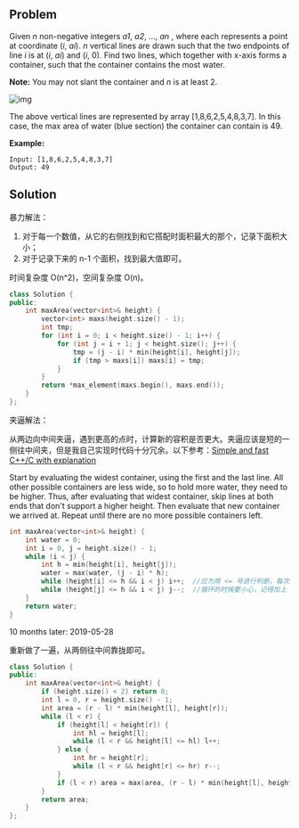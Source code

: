 ## Problem

Given *n* non-negative integers *a1*, *a2*, ..., *an* , where each represents a point at coordinate (*i*, *ai*). *n* vertical lines are drawn such that the two endpoints of line *i* is at (*i*, *ai*) and (*i*, 0). Find two lines, which together with x-axis forms a container, such that the container contains the most water.

**Note:** You may not slant the container and *n* is at least 2.

 

![img](https://s3-lc-upload.s3.amazonaws.com/uploads/2018/07/17/question_11.jpg)

The above vertical lines are represented by array [1,8,6,2,5,4,8,3,7]. In this case, the max area of water (blue section) the container can contain is 49.

 

**Example:**

```
Input: [1,8,6,2,5,4,8,3,7]
Output: 49
```

 

## Solution

暴力解法：

1. 对于每一个数值，从它的右侧找到和它搭配时面积最大的那个，记录下面积大小；
2. 对于记录下来的 n-1 个面积，找到最大值即可。

时间复杂度 O(n^2)，空间复杂度 O(n)。

```cpp
class Solution {
public:
    int maxArea(vector<int>& height) {
        vector<int> maxs(height.size() - 1);
        int tmp;
        for (int i = 0; i < height.size() - 1; i++) {
            for (int j = i + 1; j < height.size(); j++) {
                tmp = (j - i) * min(height[i], height[j]);
                if (tmp > maxs[i]) maxs[i] = tmp;
            }
        }
        return *max_element(maxs.begin(), maxs.end());
    }
};
```

夹逼解法：

从两边向中间夹逼，遇到更高的点时，计算新的容积是否更大。夹逼应该是短的一侧往中间夹，但是我自己实现时代码十分冗余。以下参考：[Simple and fast C++/C with explanation](https://leetcode.com/problems/container-with-most-water/discuss/6090/Simple-and-fast-C++C-with-explanation)

Start by evaluating the widest container, using the first and the last line. All other possible containers are less wide, so to hold more water, they need to be higher. Thus, after evaluating that widest container, skip lines at both ends that don't support a higher height. Then evaluate that new container we arrived at. Repeat until there are no more possible containers left.

```cpp
int maxArea(vector<int>& height) {
    int water = 0;
    int i = 0, j = height.size() - 1;
    while (i < j) {
        int h = min(height[i], height[j]);
        water = max(water, (j - i) * h);
        while (height[i] <= h && i < j) i++;  //应为用 <= 号进行判断，每次这两个while只有一个（两侧中短的那侧）会进行循环，往中间夹逼
        while (height[j] <= h && i < j) j--;  //循环的时候要小心，记得加上 i < j 这个条件
    }
    return water;
}
```

10 months later: 2019-05-28

重新做了一遍，从两侧往中间靠拢即可。

```c++
class Solution {
public:
    int maxArea(vector<int>& height) {
        if (height.size() < 2) return 0;
        int l = 0, r = height.size() - 1;
        int area = (r - l) * min(height[l], height[r]);
        while (l < r) {
            if (height[l] < height[r]) {
                int hl = height[l];
                while (l < r && height[l] <= hl) l++;
            } else {
                int hr = height[r];
                while (l < r && height[r] <= hr) r--;
            }
            if (l < r) area = max(area, (r - l) * min(height[l], height[r]));
        }
        return area;
    }
};
```

